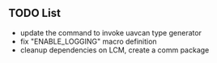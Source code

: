 ## TODO List

* update the command to invoke uavcan type generator
* fix "ENABLE_LOGGING" macro definition
* cleanup dependencies on LCM, create a comm package 